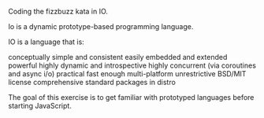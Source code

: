 Coding the fizzbuzz kata in IO.

Io is a dynamic prototype-based programming language. 



IO is a language that is:

conceptually simple and consistent
easily embedded and extended
powerful
highly dynamic and introspective
highly concurrent (via coroutines and async i/o)
practical
fast enough
multi-platform
unrestrictive BSD/MIT license
comprehensive standard packages in distro


The goal of this exercise is to get familiar with prototyped languages before starting JavaScript.